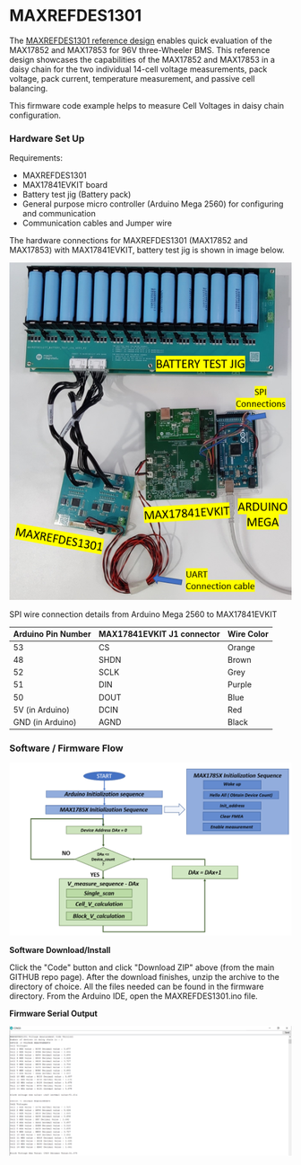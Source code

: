 # MAXREFDES1301

The [MAXREFDES1301 reference design](https://www.maximintegrated.com/en/design/reference-design-center/ref-circuits/7580.html) enables quick evaluation of the MAX17852 and MAX17853 for 96V three-Wheeler BMS.
This reference design showcases the capabilities of the MAX17852 and MAX17853 in a daisy chain for the two individual 14-cell voltage measurements, pack voltage, pack current, temperature measurement, and passive cell balancing.

This firmware code example helps to measure Cell Voltages in daisy chain configuration.

### Hardware Set Up

Requirements:
- MAXREFDES1301
- MAX17841EVKIT board
- Battery test jig (Battery pack)
- General purpose micro controller (Arduino Mega 2560) for configuring and communication
- Communication cables and Jumper wire

The hardware connections for MAXREFDES1301 (MAX17852 and MAX17853) with MAX17841EVKIT, battery test jig is shown in image below.

![image](./img/setup.png)

SPI wire connection details from Arduino Mega 2560 to MAX17841EVKIT

| Arduino Pin Number | MAX17841EVKIT J1 connector | Wire Color |
| --------------------------- | ------------------ | ---------- |
| 53 | CS | Orange |
| 48 | SHDN | Brown |
| 52 | SCLK | Grey |
| 51 | DIN | Purple |
| 50 | DOUT | Blue |
| 5V (in Arduino) | DCIN | Red |
| GND (in Arduino) | AGND | Black |


### Software / Firmware Flow
![image](./img/software_flow.png)

**Software Download/Install**

Click the "Code" button and click "Download ZIP" above (from the main GITHUB repo page). After the download finishes, unzip the archive to the directory of choice. All the files needed can be found in the firmware directory.  From the Arduino IDE, open the MAXREFDES1301.ino file.

**Firmware Serial Output**

![image](./img/serial_terminal.PNG)
